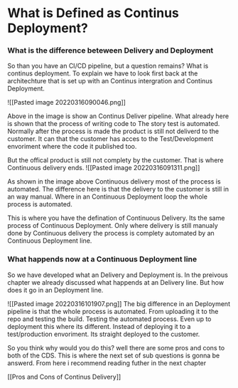 # What is Defined as Continus Deployment? 

### What is the difference beteween Delivery and Deployment
So than you have an CI/CD pipeline, but a question remains? What is continus deployment. To explain we have to look first back at the architechture that is set up with an Continus intergration and Continus Deployment.

![[Pasted image 20220316090046.png]]

Above in the image is show an Continus Deliver pipeline. What already here is shown that the process of writing code to The story test is automated. Normally after the process is made the product is still not deliverd to the customer. It can that the customer has acces to the Test/Development envoriment where the code it published too.

But the offical product is still not complety by the customer. That is where Continuous delivery ends. 
![[Pasted image 20220316091311.png]]

As shown in the image above Continuous delivery most of the process is automated. The difference here is that the delivery to the customer is still in an way manual. Where in an Continuous Deployment loop the whole process is automated. 

This is where you have the defination of Continuous Delivery. Its the same process of Continuous Deployment. Only where delivery is still manualy done by Continuous delivery the process is complety automated by an Continuous Deployment line.

### What happends now at a Continuous Deployment line 
So we have developed what an Delivery and Deployment is. In the preivous chapter we already discussed what happends at an Delivery line. But how does it go in an Deployment line.

![[Pasted image 20220316101907.png]]
The big difference in an Deployment pipeline is that the whole process is automated. From uploading it to the repo and testing the build. Testing the automated process. Even up to deployment this where its different. Instead of deploying it to a test/production envoriment. Its straight deployed to the customer. 

So you think why would you do this? well there are some pros and cons to both of the CDS. This is where the next set of sub questions is gonna be answerd. From here i recommend reading futher in the next chapter

[[Pros and Cons of Continus Delivery]]
